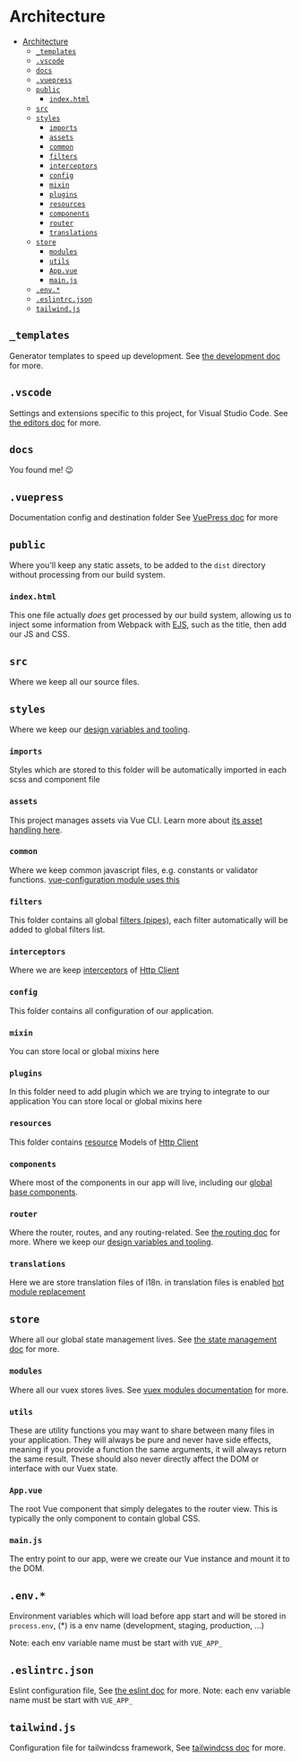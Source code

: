 # Architecture

- [Architecture](#architecture)
  - [`_templates`](#_templates)
  - [`.vscode`](#vscode)
  - [`docs`](#docs)
  - [`.vuepress`](#vuepress)
  - [`public`](#public)
    - [`index.html`](#indexhtml)
  - [`src`](#src)
  - [`styles`](#styles)
    - [`imports`](#imports)
    - [`assets`](#assets)
    - [`common`](#common)
    - [`filters`](#filters)
    - [`interceptors`](#interceptors)
    - [`config`](#config)
    - [`mixin`](#mixin)
    - [`plugins`](#plugins)
    - [`resources`](#resources)
    - [`components`](#components)
    - [`router`](#router)
    - [`translations`](#translations)
  - [`store`](#store)
    - [`modules`](#modules)
    - [`utils`](#utils)
    - [`App.vue`](#appvue)
    - [`main.js`](#mainjs)
  - [`.env.*`](#env)
  - [`.eslintrc.json`](#eslintrcjson)
  - [`tailwind.js`](#tailwindjs)

## `_templates`

Generator templates to speed up development. See [the development doc](development.md#generators) for more.

## `.vscode`

Settings and extensions specific to this project, for Visual Studio Code. See [the editors doc](editors.md#visual-studio-code) for more.

## `docs`

You found me! :wink:

## `.vuepress`

Documentation config and destination folder See [VuePress doc](https://vuepress.vuejs.org) for more

## `public`

Where you'll keep any static assets, to be added to the `dist` directory without processing from our build system.

### `index.html`

This one file actually _does_ get processed by our build system, allowing us to inject some information from Webpack with [EJS](http://ejs.co/), such as the title, then add our JS and CSS.

## `src`

Where we keep all our source files.

## `styles`

Where we keep our [design variables and tooling](tech.md#design-variables-and-tooling).

### `imports`

Styles which are stored to this folder will be automatically imported in each scss and component file

### `assets`

This project manages assets via Vue CLI. Learn more about [its asset handling here](https://cli.vuejs.org/guide/html-and-static-assets.html).

### `common`

Where we keep common javascript files, e.g. constants or validator functions. [vue-configuration module uses this](https://github.com/alex-oleshkevich/vue-config#readme)

### `filters`

This folder contains all global [filters (pipes)](https://v1.vuejs.org/guide/custom-filter.html), each filter automatically will be added to global filters list.

### `interceptors`

Where we are keep [interceptors](https://github.com/pagekit/vue-resource/blob/develop/docs/http.md#interceptors) of [Http Client](https://github.com/pagekit/vue-resource)

### `config`

This folder contains all configuration of our application.

### `mixin`

You can store local or global mixins here

### `plugins`

In this folder need to add plugin which we are trying to integrate to our application
You can store local or global mixins here

### `resources`

This folder contains [resource](https://github.com/pagekit/vue-resource/blob/develop/docs/resource.md) Models of [Http Client](https://github.com/pagekit/vue-resource)

### `components`

Where most of the components in our app will live, including our [global base components](development.md#base-components).

### `router`

Where the router, routes, and any routing-related. See [the routing doc](routing.md) for more.
Where we keep our [design variables and tooling](tech.md#design-variables-and-tooling).

### `translations`

Here we are store translation files of i18n. in translation files is enabled [hot module replacement](https://webpack.js.org/concepts/hot-module-replacement/)

## `store`

Where all our global state management lives. See [the state management doc](state.md) for more.

### `modules`

Where all our vuex stores lives. See [vuex modules documentation](https://vuex.vuejs.org/guide/modules.html) for more.

### `utils`

These are utility functions you may want to share between many files in your application. They will always be pure and never have side effects, meaning if you provide a function the same arguments, it will always return the same result. These should also never directly affect the DOM or interface with our Vuex state.

### `App.vue`

The root Vue component that simply delegates to the router view. This is typically the only component to contain global CSS.

### `main.js`

The entry point to our app, were we create our Vue instance and mount it to the DOM.

## `.env.*`

Environment variables which will load before app start and will be stored in `process.env`, (*) is a env name (development, staging, production, ...)

Note: each env variable name must be start with `VUE_APP_`

## `.eslintrc.json`

Eslint configuration file, See [the eslint doc](https://eslint.org/) for more.
Note: each env variable name must be start with `VUE_APP_`

## `tailwind.js`

Configuration file for tailwindcss framework, See [tailwindcss doc](https://tailwindcss.com/docs) for more.

